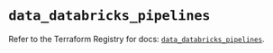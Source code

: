 # `data_databricks_pipelines`

Refer to the Terraform Registry for docs: [`data_databricks_pipelines`](https://registry.terraform.io/providers/databricks/databricks/1.65.1/docs/data-sources/pipelines).
